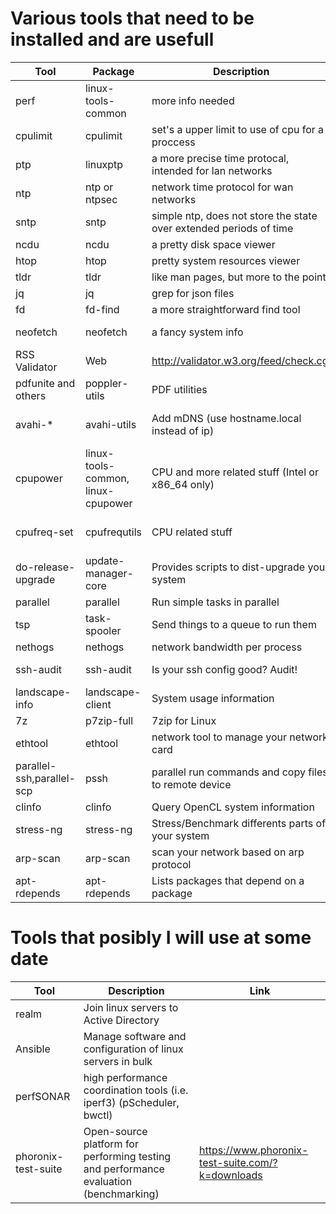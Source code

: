 Various tools that need to be installed and are usefull
=======================================================

|Tool|Package|Description|Distribution|
|----|-------|-----------|------------|
|perf|linux-tools-common|more info needed|Ubuntu18.04|
|cpulimit|cpulimit|set's a upper limit to use of cpu for a proccess|Ubuntu18.04|
|ptp|linuxptp|a more precise time protocal, intended for lan networks|Ubuntu18.04|
|ntp|ntp or ntpsec|network time protocol for wan networks|Ubuntu18.04|
|sntp|sntp|simple ntp, does not store the state over extended periods of time|Ubuntu18.04|
|ncdu|ncdu|a pretty disk space viewer|Ubuntu18.04|
|htop|htop|pretty system resources viewer|Ubuntu18.04|
|tldr|tldr|like man pages, but more to the point|Ubuntu18.04|
|jq|jq|grep for json files|Ubuntu18.04|
|fd|fd-find|a more straightforward find tool|Ubuntu20.04|
|neofetch|neofetch|a fancy system info|debian 9 stretch|
|RSS Validator|Web|http://validator.w3.org/feed/check.cgi|any|
|pdfunite and others|poppler-utils|PDF utilities|Ubuntu20.04|
|avahi-\*|avahi-utils|Add mDNS (use hostname.local instead of ip)|Ubuntu20.04, Debian 9 Stretch|
|cpupower|linux-tools-common, linux-cpupower|CPU and more related stuff (Intel or x86_64 only)|ubuntu20.04, Debian 9 Stretch|
|cpufreq-set|cpufrequtils|CPU related stuff|Ubuntu20.04, Debian 9 Stretch|
|do-release-upgrade|update-manager-core|Provides scripts to dist-upgrade your system|Ubuntu18.04|
|parallel|parallel|Run simple tasks in parallel|Ubuntu20.04|
|tsp|task-spooler|Send things to a queue to run them|Ubuntu20.04|
|nethogs|nethogs|network bandwidth per process|Ubuntu20.04|
|ssh-audit|ssh-audit|Is your ssh config good? Audit!|Raspbian 10 buster|
|landscape-info|landscape-client|System usage information|Ubuntu20.04|
|7z|p7zip-full|7zip for Linux|Ubuntu20.04|
|ethtool|ethtool|network tool to manage your network card|Ubuntu20.04|
|parallel-ssh,parallel-scp|pssh|parallel run commands and copy files to remote device|Ubuntu20.04|
|clinfo|clinfo|Query OpenCL system information|Ubuntu20.04|
|stress-ng|stress-ng|Stress/Benchmark differents parts of your system|Ubuntu20.04|
|arp-scan|arp-scan|scan your network based on arp protocol|Ubuntu20.04|
|apt-rdepends|apt-rdepends|Lists packages that depend on a package|Ubuntu22.04|

Tools that posibly I will use at some date
==========================================

|Tool|Description|Link|
|----|-----------|----|
|realm|Join linux servers to Active Directory||
|Ansible|Manage software and configuration of linux servers in bulk||
|perfSONAR|high performance coordination tools (i.e. iperf3) (pScheduler, bwctl)||
|phoronix-test-suite|Open-source platform for performing testing and performance evaluation (benchmarking)|https://www.phoronix-test-suite.com/?k=downloads|
